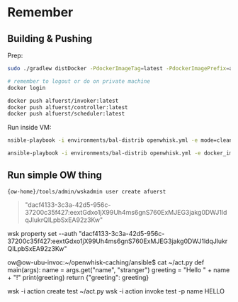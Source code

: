 # Remember

## Building & Pushing

Prep:
```bash
sudo ./gradlew distDocker -PdockerImageTag=latest -PdockerImagePrefix=alfuerst

# remember to logout or do on private machine
docker login

docker push alfuerst/invoker:latest
docker push alfuerst/controller:latest
docker push alfuerst/scheduler:latest
```

Run inside VM:
```bash
nsible-playbook -i environments/bal-distrib openwhisk.yml -e mode=clean &&  ansible-playbook -i environments/bal-distrib controller.yml -e docker_image_tag=latest -e docker_image_prefix=alfuerst -e invoker_user_memory="5120m" -e controller_loadbalancer_invoker_cores=5 -e invoker_use_runc=false -e controller_loadbalancer_invoker_c=2

ansible-playbook -i environments/bal-distrib openwhisk.yml -e docker_image_tag=latest -e docker_image_prefix=alfuerst > runlogs/distrib-ow.txt
```

## Run simple OW thing

`{ow-home}/tools/admin/wskadmin user create afuerst`
> "dacf4133-3c3a-42d5-956c-37200c35f427:eextGdxo1jX99Uh4ms6gnS760ExMJEG3jakg0DWJ1ldqJlukrQILpbSxEA92z3Kw"

wsk property set --auth "dacf4133-3c3a-42d5-956c-37200c35f427:eextGdxo1jX99Uh4ms6gnS760ExMJEG3jakg0DWJ1ldqJlukrQILpbSxEA92z3Kw"

ow@ow-ubu-invoc:~/openwhisk-caching/ansible$ cat ~/act.py 
def main(args):
   name = args.get("name", "stranger")
   greeting = "Hello " + name + "!"
   print(greeting)
   return {"greeting": greeting}


wsk -i action create test ~/act.py 
wsk -i action invoke test -p name HELLO
